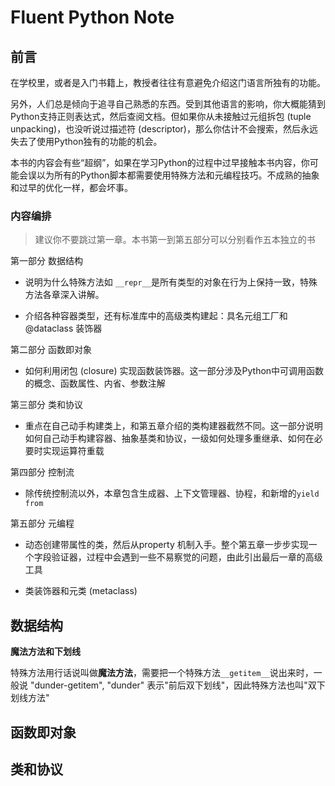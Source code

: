 # Fluent Python Note

## 前言

在学校里，或者是入门书籍上，教授者往往有意避免介绍这门语言所独有的功能。

另外，人们总是倾向于追寻自己熟悉的东西。受到其他语言的影响，你大概能猜到Python支持正则表达式，然后查阅文档。但如果你从未接触过元组拆包 (tuple unpacking)，也没听说过描述符 (descriptor)，那么你估计不会搜索，然后永远失去了使用Python独有的功能的机会。

本书的内容会有些“超纲”，如果在学习Python的过程中过早接触本书内容，你可能会误以为所有的Python脚本都需要使用特殊方法和元编程技巧。不成熟的抽象和过早的优化一样，都会坏事。

### 内容编排

> 建议你不要跳过第一章。本书第一到第五部分可以分别看作五本独立的书

第一部分 数据结构

- 说明为什么特殊方法如 `__repr__`是所有类型的对象在行为上保持一致，特殊方法各章深入讲解。

- 介绍各种容器类型，还有标准库中的高级类构建起：具名元组工厂和@dataclass 装饰器

第二部分 函数即对象

- 如何利用闭包 (closure) 实现函数装饰器。这一部分涉及Python中可调用函数的概念、函数属性、内省、参数注解

第三部分 类和协议

- 重点在自己动手构建类上，和第五章介绍的类构建器截然不同。这一部分说明如何自己动手构建容器、抽象基类和协议，一级如何处理多重继承、如何在必要时实现运算符重载

第四部分 控制流

- 除传统控制流以外，本章包含生成器、上下文管理器、协程，和新增的`yield from`

第五部分 元编程

- 动态创建带属性的类，然后从property 机制入手。整个第五章一步步实现一个字段验证器，过程中会遇到一些不易察觉的问题，由此引出最后一章的高级工具

- 类装饰器和元类 (metaclass)

## 数据结构

**魔法方法和下划线**

特殊方法用行话说叫做**魔法方法**，需要把一个特殊方法`__getitem__`说出来时，一般说 "dunder-getitem", "dunder" 表示"前后双下划线"，因此特殊方法也叫"双下划线方法"

## 函数即对象

## 类和协议

## 

